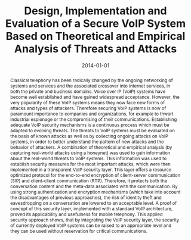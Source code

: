 ---
abstract: Classical telephony has been radically changed by the ongoing networking
  of systems and services and the associated crossover into Internet services, in
  both the private and business domains. Voice over IP (VoIP) systems have become
  well established and have gained widespread acceptance. However, the very popularity
  of these VoIP systems means they now face new forms of attacks and types of attackers.
  Therefore securing VoIP systems is now of paramount importance to companies and
  organizations, for example to thwart industrial espionage or the compromising of
  their communications. Establishing adequate VoIP security mechanisms is a continuous
  process which must be adapted to evolving threats. The threats to VoIP systems must
  be evaluated on the basis of known attacks as well as by collecting ongoing attacks
  on VoIP systems, in order to better understand the pattern of new attacks and the
  behavior of attackers. A combination of theoretical and empirical analysis (by capturing
  real-world attacks using a honeynet) was used to gain information about the real-world
  threats to VoIP systems. This information was used to establish security measures
  for the most important attacks, which were then implemented in a transparent VoIP
  security layer. This layer offers a resource optimized protocol for the end-to-end
  encryption of client-server communication (SIP) and client-client communication
  (RTP). Therefore, it protects both the conversation content and the meta-data associated
  with the communication. By using strong authentication and encryption mechanisms
  (which take into account the disadvantages of previous approaches), the risk of
  identity theft and eavesdropping on a conversation are lowered to an acceptable
  level. A proof of concept of this security layer, implemented with a standard VoIP
  architecture, proved its applicability and usefulness for mobile telephony. This
  applied security approach shows, that by integrating the VoIP security layer, the
  security of currently deployed VoIP systems can be raised to an appropriate level
  and they can be used without reservation for critical communications.
authors:
- Markus Gruber
date: '2014-01-01'
featured: false
publication_types:
- '7'
publishDate: '2014-01-01'
title: Design, Implementation and Evaluation of a Secure VoIP System Based on Theoretical
  and Empirical Analysis of Threats and Attacks
url_pdf: ''
---